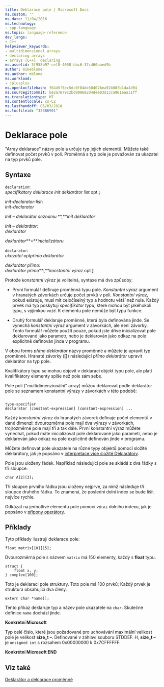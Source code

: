 ```yaml
---
title: Deklarace pole | Microsoft Docs
ms.custom: ''
ms.date: 11/04/2016
ms.technology:
- cpp-language
ms.topic: language-reference
dev_langs:
- C++
helpviewer_keywords:
- multidimensional arrays
- declaring arrays
- arrays [C++], declaring
ms.assetid: 5f958b97-cef0-4058-bbc6-37c460aaed9b
author: mikeblome
ms.author: mblome
ms.workload:
- cplusplus
ms.openlocfilehash: f64d5f5ec5dc0f84de504026ea92b88fb1da4d94
ms.sourcegitcommit: be2a7679c2bd80968204dee03d13ca961eaa31ff
ms.translationtype: MT
ms.contentlocale: cs-CZ
ms.lasthandoff: 05/03/2018
ms.locfileid: "32386901"
---
```

# <a name="array-declarations"></a>Deklarace pole
"Array deklarace" názvy pole a určuje typ jejích elementů. Můžete také definovat počet prvků v poli. Proměnná s typ pole je považován za ukazatel na typ prvků pole.  
  
## <a name="syntax"></a>Syntaxe  
 `declaration`:  
 *specifikátory deklarace init deklarátor list* opt **;**  
  
 *init-declarator-list*:  
 *init-declarator*  
  
 *Init – deklarátor seznamu* **,***init deklarátor*   
  
 *Init – deklarátor*:  
 *deklarátor*  
  
 *deklarátor***=***inicializátoru*  
  
 `declarator`:  
 *ukazatel* opt*přímo deklarátor*  
  
 *deklarátor přímo*:  
 *deklarátor přímo***[***konstantní výraz* opt **]**   
  
 Protože *konstantní výraz* je volitelná, syntaxe má dva způsoby:  
  
-   První formulář definuje proměnná typu pole. *Konstantní výraz* argument v hranatých závorkách určuje počet prvků v poli. *Konstantní výraz*, pokud existuje, musí mít celočíselný typ a hodnotu větší než nula. Každý prvek má typ poskytují *specifikátor typu*, které mohou být jakéhokoli typu, s výjimkou `void`. K elementu pole nemůže být typu funkce.  
  
-   Druhý formulář deklaruje proměnné, která byla definována jinde. Se vynechá *konstantní výraz* argument v závorkách, ale není závorky. Tento formulář můžete použít pouze, pokud jste dříve inicializovat pole deklarované jako parametr, nebo je deklarován jako odkaz na pole explicitně definován jinde v programu.  
  
 V obou forms *přímo deklarátor* názvy proměnné a můžete je upravit typ proměnné. Hranaté závorky (**[]**) následující *přímo deklarátor* upravit deklarátor na typ pole.  
  
 Kvalifikátory typu se mohou objevit v deklaraci objekt typu pole, ale platí kvalifikátory elementy spíše než pole sám sebe.  
  
 Pole polí ("multidimenzionální" array) můžou deklarovat podle deklarátor pole se seznamem konstantní výrazy v závorkách v této podobě:  
  
```  
  
type-specifier  
declarator [constant-expression] [constant-expression] ...  
```  
  
 Každý *konstantní výraz* do hranatých závorek definuje počet elementů v dané dimenzi: dvourozměrná pole mají dva výrazy v závorkách, trojrozměrné pole mají tři a tak dále. První konstantní výraz můžete vynechat, pokud máte inicializovat pole deklarované jako parametr, nebo je deklarován jako odkaz na pole explicitně definován jinde v programu.  
  
 Můžete definovat pole ukazatele na různé typy objektů pomocí složité deklarátory, jak je popsáno v [interpretace více složité Deklarátory](../c-language/interpreting-more-complex-declarators.md).  
  
 Pole jsou uloženy řádek. Například následující pole se skládá z dva řádky s tři sloupce:  
  
```  
char A[2][3];  
```  
  
 Tři sloupce prvního řádku jsou uloženy nejprve, za nímž následuje tři sloupce druhého řádku. To znamená, že poslední dolní index se bude lišit nejvíce rychle.  
  
 Odkázat na jednotlivé elementu pole pomocí výraz dolního indexu, jak je popsáno v [přípony operátory](../c-language/postfix-operators.md).  
  
## <a name="examples"></a>Příklady  
 Tyto příklady ilustrují deklarace pole:  
  
```  
float matrix[10][15];  
```  
  
 Dvourozměrná pole s názvem `matrix` má 150 elementy, každý s **float** typu.  
  
```  
struct {  
    float x, y;  
} complex[100];  
```  
  
 Toto je deklaraci pole struktury. Toto pole má 100 prvků; Každý prvek je struktura obsahující dva členy.  
  
```  
extern char *name[];  
```  
  
 Tento příkaz deklaruje typ a název pole ukazatele na `char`. Skutečné definice `name` dochází jinde.  
  
 **Konkrétní Microsoft**  
  
 Typ celé číslo, které jsou požadované pro uchovávání maximální velikost pole je velikost **size_t –**. Definované v záhlaví souboru STDDEF. H, **size_t –** je `unsigned int` s rozsahem 0x00000000 k 0x7CFFFFFF.  
  
 **Konkrétní Microsoft END**  
  
## <a name="see-also"></a>Viz také  
 [Deklarátor a deklarace proměnné](../c-language/declarators-and-variable-declarations.md)